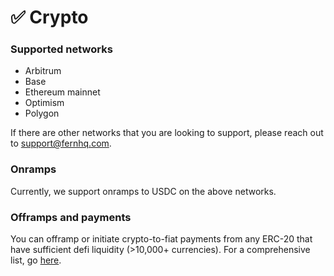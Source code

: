 # ✅ Crypto

### Supported networks

* Arbitrum
* Base
* Ethereum mainnet
* Optimism
* Polygon

If there are other networks that you are looking to support, please reach out to support@fernhq.com.&#x20;

### Onramps

Currently, we support onramps to USDC on the above networks.

### Offramps and payments

You can offramp or initiate crypto-to-fiat payments from any ERC-20 that have sufficient defi liquidity (>10,000+ currencies). For a comprehensive list, go [here](https://www.coingecko.com/en/all-cryptocurrencies).&#x20;
